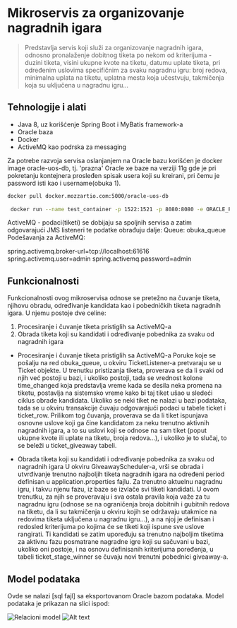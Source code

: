 # Mikroservis za organizovanje nagradnih igara
> Predstavlja servis koji služi za organizovanje nagradnih igara, odnosno pronalaženje dobitnog tiketa po nekom od kriterijuma - duzini tiketa, visini ukupne kvote na tiketu, datumu uplate tiketa, pri određenim uslovima specifičnim za svaku nagradnu igru: broj redova, minimalna uplata na tiketu, uplatna mesta koja učestvuju, takmičenja koja su uključena u nagradnu igru...


## Tehnologije i alati
- Java 8, uz korišćenje Spring Boot i MyBatis framework-a
- Oracle baza
- Docker
- ActiveMQ kao podrska za messaging

Za potrebe razvoja servisa oslanjanjem na Oracle bazu korišćen je docker image oracle-uos-db, tj. 'prazna' Oracle xe baze na verziji 11g gde je pri pokretanju kontejnera prosleđen spisak usera koji su kreirani, pri čemu je password isti kao i username(obuka 1).

```bash
docker pull docker.mozzartio.com:5000/oracle-uos-db
 
 docker run --name test_container -p 1522:1521 -p 8080:8080 -e ORACLE_PWD=sys --shm-size="2g" -e DB_USERS="obuka1 obuka2" -d 07890775f278
```
ActiveMQ - podaci(tiketi) se dobijaju sa spoljnih servisa a zatim odgovarajući JMS listeneri te podatke obrađuju dalje:
Queue: obuka_queue
Podešavanja za ActiveMQ:

spring.activemq.broker-url=tcp://localhost:61616
spring.activemq.user=admin
spring.activemq.password=admin


## Funkcionalnosti
Funkcionalnosti ovog mikroservisa odnose se pretežno na čuvanje tiketa, njihovu obradu, određivanje kandidata kao i pobedničkih tiketa nagradnih igara.
U njemu postoje dve celine:

1. Procesiranje i čuvanje tiketa pristiglih sa ActiveMQ-a
2. Obrada tiketa koji su kandidati i određivanje pobednika za svaku od nagradnih igara

- Procesiranje i čuvanje tiketa pristiglih sa ActiveMQ-a
	Poruke koje se pošalju na red obuka_queue, u okviru TicketListener-a pretvaraju se u Ticket objekte. U trenutku pristizanja tiketa, proverava se da li svaki od njih već postoji u bazi, i ukoliko postoji, tada se vrednost kolone time_changed koja predstavlja vreme kada se desila neka promena na tiketu, postavlja na sistemsko vreme kako bi taj tiket ušao u sledeći ciklus obrade kandidata. Ukoliko se neki tiket ne nalazi u bazi podataka, tada se u okviru transakcije čuvaju odgovarajući podaci u tabele ticket i ticket_row. Prilikom tog čuvanja, proverava se da li tiket ispunjava osnovne uslove koji ga čine kandidatom za neku trenutno aktivnih nagradnih igara, a to su uslovi koji se odnose na sam tiket (poput ukupne kvote ili uplate na tiketu, broja redova…), i ukoliko je to slučaj, to se beleži u ticket_giveaway tabeli.

- Obrada tiketa koji su kandidati i određivanje pobednika za svaku od nagradnih igara
	U okviru GiveawayScheduler-a, vrši se obrada i utvrđivanje trenutno najboljih tiketa nagradnih igara na određeni period definisan u application.properties fajlu. Za trenutno aktuelnu nagradnu igru, i takvu njenu fazu, iz baze se izvlače svi tiketi kandidati. U ovom trenutku, za njih se proveravaju i sva ostala pravila koja važe za tu nagradnu igru (odnose se na ograničenja broja dobitnih i gubitnih redova na tiketu, da li su takmičenja u okviru kojih se održavaju utakmice na redovima tiketa uključena u nagradnu igru...), a na njoj je definisan i redosled kriterijuma po kojima će se tiketi koji ispune sve uslove rangirati. Ti kandidati se zatim upoređuju sa trenutno najboljim tiketima za aktivnu fazu posmatrane nagradne igre koji su sačuvani u bazi, ukoliko oni postoje, i na osnovu definisanih kriterijuma poređenja, u tabeli ticket_stage_winner se čuvaju novi trenutni pobednici giveaway-a.


## Model podataka
Ovde se nalazi [sql fajl] sa eksportovanom Oracle bazom podataka. Model podataka je prikazan na slici ispod:

![Relacioni model](./img/relacioni.png)
<img src="/img/relacioni.jpg" alt="Alt text" title="Optional title">




